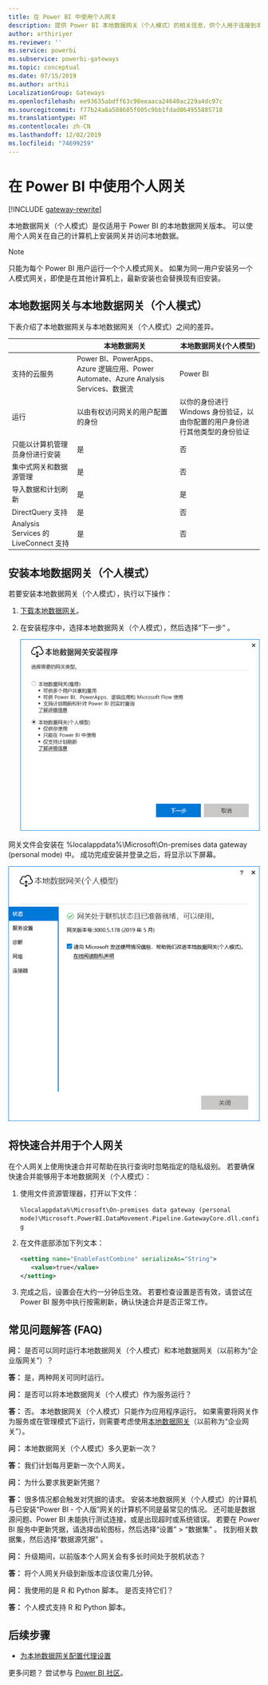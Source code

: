 ```yaml
---
title: 在 Power BI 中使用个人网关
description: 提供 Power BI 本地数据网关（个人模式）的相关信息，供个人用于连接到本地数据。
author: arthiriyer
ms.reviewer: ''
ms.service: powerbi
ms.subservice: powerbi-gateways
ms.topic: conceptual
ms.date: 07/15/2019
ms.author: arthii
LocalizationGroup: Gateways
ms.openlocfilehash: ee93635abdff63c98eeaaca24640ac229a4dc97c
ms.sourcegitcommit: f77b24a8a588605f005c9bb1fdad864955885718
ms.translationtype: HT
ms.contentlocale: zh-CN
ms.lasthandoff: 12/02/2019
ms.locfileid: "74699259"
---
```

# <a name="use-personal-gateways-in-power-bi"></a>在 Power BI 中使用个人网关

[!INCLUDE [gateway-rewrite](includes/gateway-rewrite.md)]

本地数据网关（个人模式）是仅适用于 Power BI 的本地数据网关版本。 可以使用个人网关在自己的计算机上安装网关并访问本地数据。

> [!NOTE]
> 只能为每个 Power BI 用户运行一个个人模式网关。 如果为同一用户安装另一个人模式网关，即使是在其他计算机上，最新安装也会替换现有旧安装。

## <a name="on-premises-data-gateway-vs-on-premises-data-gateway-personal-mode"></a>本地数据网关与本地数据网关（个人模式）

下表介绍了本地数据网关与本地数据网关（个人模式）之间的差异。

|   |本地数据网关 | 本地数据网关(个人模型) |
| ---- | ---- | ---- |
|支持的云服务 |Power BI、PowerApps、Azure 逻辑应用、Power Automate、Azure Analysis Services、数据流 |Power BI |
|运行 |以由有权访问网关的用户配置的身份 |以你的身份进行 Windows 身份验证，以由你配置的用户身份进行其他类型的身份验证 |
|只能以计算机管理员身份进行安装 |是 |否 |
|集中式网关和数据源管理 |是 |否 |
|导入数据和计划刷新 |是 |是 |
|DirectQuery 支持 |是 |否 |
|Analysis Services 的 LiveConnect 支持 |是 |否 |

## <a name="install-the-on-premises-data-gateway-personal-mode"></a>安装本地数据网关（个人模式）

若要安装本地数据网关（个人模式），执行以下操作：

1. [下载本地数据网关](https://go.microsoft.com/fwlink/?LinkId=820925&clcid=0x409)。

2. 在安装程序中，选择本地数据网关（个人模式），然后选择“下一步”  。

   ![选择本地数据网关（个人模式）](media/service-gateway-personal-mode/personal-gateway-select.png)

网关文件会安装在 %localappdata%\Microsoft\On-premises data gateway (personal mode)  中。 成功完成安装并登录之后，将显示以下屏幕。

![本地数据网关（个人模式）已成功](media/service-gateway-personal-mode/personal-gateway-complete.png)

## <a name="use-fast-combine-with-the-personal-gateway"></a>将快速合并用于个人网关

在个人网关上使用快速合并可帮助在执行查询时忽略指定的隐私级别。 若要确保快速合并能够用于本地数据网关（个人模式）：

1. 使用文件资源管理器，打开以下文件：

   `%localappdata%\Microsoft\On-premises data gateway (personal mode)\Microsoft.PowerBI.DataMovement.Pipeline.GatewayCore.dll.config`

2. 在文件底部添加下列文本：

    ```xml
    <setting name="EnableFastCombine" serializeAs="String">
       <value>true</value>
    </setting>
    ```

3. 完成之后，设置会在大约一分钟后生效。 若要检查设置是否有效，请尝试在 Power BI 服务中执行按需刷新，确认快速合并是否正常工作。

## <a name="frequently-asked-questions-faq"></a>常见问题解答 (FAQ)

**问：** 是否可以同时运行本地数据网关（个人模式）和本地数据网关（以前称为“企业版网关”）？
  
**答：** 是，两种网关可同时运行。

**问：** 是否可以将本地数据网关（个人模式）作为服务运行？
  
**答：** 否。 本地数据网关（个人模式）只能作为应用程序运行。 如果需要将网关作为服务或在管理模式下运行，则需要考虑使用[本地数据网关](/data-integration/gateway/service-gateway-onprem)（以前称为“企业网关”）。

**问：** 本地数据网关（个人模式）多久更新一次？
  
**答：** 我们计划每月更新一次个人网关。

**问：** 为什么要求我更新凭据？
  
**答：** 很多情况都会触发对凭据的请求。 安装本地数据网关（个人模式）的计算机与已安装“Power BI - 个人版”网关的计算机不同是最常见的情况。 还可能是数据源问题、Power BI 未能执行测试连接，或是出现超时或系统错误。 若要在 Power BI 服务中更新凭据，请选择齿轮图标，然后选择“设置”   > “数据集”  。 找到相关数据集，然后选择“数据源凭据”  。

**问：** 升级期间，以前版本个人网关会有多长时间处于脱机状态？
  
**答：** 将个人网关升级到新版本应该仅需几分钟。

**问：** 我使用的是 R 和 Python 脚本。 是否支持它们？
  
**答：** 个人模式支持 R 和 Python 脚本。

## <a name="next-steps"></a>后续步骤

* [为本地数据网关配置代理设置](/data-integration/gateway/service-gateway-proxy)  

更多问题？ 尝试参与 [Power BI 社区](https://community.powerbi.com/)。
